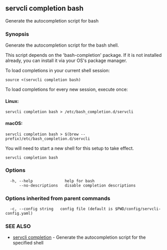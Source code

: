 ## servcli completion bash

Generate the autocompletion script for bash

### Synopsis

Generate the autocompletion script for the bash shell.

This script depends on the 'bash-completion' package.
If it is not installed already, you can install it via your OS's package manager.

To load completions in your current shell session:

	source <(servcli completion bash)

To load completions for every new session, execute once:

#### Linux:

	servcli completion bash > /etc/bash_completion.d/servcli

#### macOS:

	servcli completion bash > $(brew --prefix)/etc/bash_completion.d/servcli

You will need to start a new shell for this setup to take effect.


```
servcli completion bash
```

### Options

```
  -h, --help              help for bash
      --no-descriptions   disable completion descriptions
```

### Options inherited from parent commands

```
  -c, --config string   config file (default is $PWD/config/servcli-config.yaml)
```

### SEE ALSO

* [servcli completion](servcli_completion.md)	 - Generate the autocompletion script for the specified shell

